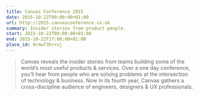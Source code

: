 ```yaml
---
title: Canvas Conference 2015
date: 2015-10-22T09:00:00+01:00
url: http://2015.canvasconference.co.uk
summary: Insider stories from product people.
start: 2015-10-22T09:00:00+01:00
end: 2015-10-22T17:00:00+01:00
place_id: 9c4wf3hr+vj
---
```

> Canvas reveals the insider stories from teams building some of the world’s most useful products & services. Over a one day conference, you’ll hear from people who are solving problems at the intersection of technology & business. Now in its fourth year, Canvas gathers a cross-discipline audience of engineers, designers & UX professionals.
